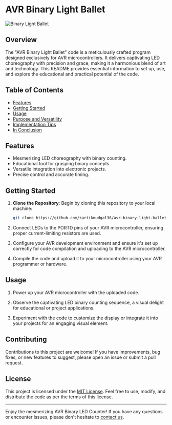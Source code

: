 # AVR Binary Light Ballet

![Binary Light Ballet](link-to-your-image-or-gif.gif)

## Overview

The "AVR Binary Light Ballet" code is a meticulously crafted program designed exclusively for AVR microcontrollers. It delivers captivating LED choreography with precision and grace, making it a harmonious blend of art and technology. This README provides essential information to set up, use, and explore the educational and practical potential of the code.

## Table of Contents

- [Features](#features)
- [Getting Started](#getting-started)
- [Usage](#usage)
- [Purpose and Versatility](#purpose-and-versatility)
- [Implementation Tips](#implementation-tips)
- [In Conclusion](#in-conclusion)

## Features

- Mesmerizing LED choreography with binary counting.
- Educational tool for grasping binary concepts.
- Versatile integration into electronic projects.
- Precise control and accurate timing.

## Getting Started

1. **Clone the Repository**: Begin by cloning this repository to your local machine:

   ```bash
   git clone https://github.com/kartikmudgal36/avr-binary-light-ballet.git
   
2. Connect LEDs to the PORTD pins of your AVR microcontroller, ensuring proper current-limiting resistors are used.

3. Configure your AVR development environment and ensure it's set up correctly for code compilation and uploading to the AVR microcontroller.

4. Compile the code and upload it to your microcontroller using your AVR programmer or hardware.

## Usage

1. Power up your AVR microcontroller with the uploaded code.

2. Observe the captivating LED binary counting sequence, a visual delight for educational or project applications.

3. Experiment with the code to customize the display or integrate it into your projects for an engaging visual element.

## Contributing

Contributions to this project are welcome! If you have improvements, bug fixes, or new features to suggest, please open an issue or submit a pull request.

## License

This project is licensed under the [MIT License](LICENSE). Feel free to use, modify, and distribute the code as per the terms of this license.

---

Enjoy the mesmerizing AVR Binary LED Counter! If you have any questions or encounter issues, please don't hesitate to [contact us](mailto:kartikmudgal36@gmail.com).

